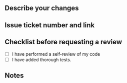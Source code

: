 ## Describe your changes

## Issue ticket number and link

## Checklist before requesting a review
- [ ] I have performed a self-review of my code
- [ ] I have added thorough tests.

## Notes
